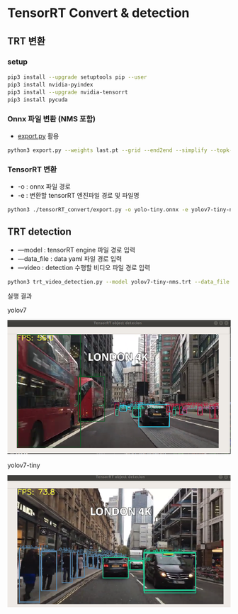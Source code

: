 # TensorRT Convert & detection

## TRT 변환

### setup

```bash
pip3 install --upgrade setuptools pip --user
pip3 install nvidia-pyindex
pip3 install --upgrade nvidia-tensorrt
pip3 install pycuda
```

### Onnx 파일 변환 (NMS 포함)

- [export.py](http://export.py) 활용

```bash
python3 export.py --weights last.pt --grid --end2end --simplify --topk-all 80 --iou-thres 0.45 --conf-thres 0.1 --img-size 640 640
```

### TensorRT 변환

- -o : onnx 파일 경로
- -e : 변환할 tensorRT 엔진파일 경로 및 파일명

```bash
python3 ./tensorRT_convert/export.py -o yolo-tiny.onnx -e yolov7-tiny-nms.trt -p fp16
```

## TRT detection

- —model : tensorRT engine 파일 경로 입력
- —data_file : data yaml 파일 경로 입력
- —video : detection 수행할 비디오 파일 경로 입력

```bash
python3 trt_video_detection.py --model yolov7-tiny-nms.trt --data_file data/coco.yaml --video city.mp4
```

실행 결과 

yolov7

![Untitled](TensorRT%20Convert%20&%20detection%207aee7c2dae374b07898f9e003832ae81/Untitled.png)

yolov7-tiny

![Untitled](TensorRT%20Convert%20&%20detection%207aee7c2dae374b07898f9e003832ae81/Untitled%201.png)